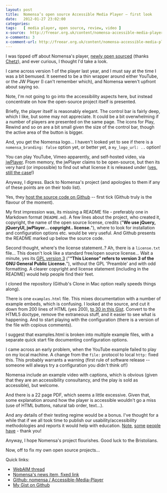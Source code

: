 ```yaml
---
layout: post
title:  Nomensa’s open source Accessible Media Player – first look
date:   2012-01-27 23:02:00
categories:
tags:   [ media player, open source, review, video ]
x-source:  http://freear.org.uk/content/nomensa-accessible-media-player
x-comments: 3
x-comment-url: http://freear.org.uk/content/nomensa-accessible-media-player#comment-85
---
```




I was tipped off about Nomensa's player, [newly open sourced][newly] (thanks [Chetz][]),
and ever curious, I thought I'd take a look.

I came across version 1 of the player last year, and I must say at the time I was a bit bemused.
It seemed to be a thin wrapper around either YouTube, or the JW Player (I can't remember which), and Nomensa weren't upfront about saying so.

Note, I'm not going to go into the accessibility aspects here, but instead concentrate on how the open-source project itself is presented.

Briefly, the player itself is reasonably elegant. The control bar is fairly deep, which I like, but some may not appreciate.
It could be a bit overwhelming if a number of players are presented on the same page.
The icons for Play, Rewind and so on are a bit small given the size of the control bar, though the active area of the button is bigger.

And, you get the Nomensa logo... I haven't looked yet to see if there is a
`nomensa_branding: false` option yet, or better yet, a `my_logo_url: ..` option!

You can play YouTube, Vimeo apparently, and self-hosted video, via [jwPlayer][].
From memory, the jwPlayer claims to be open-source, but then its very hard (or impossible) to find out what license it is released under ([yes, still the case][yes]!)

Anyway, I digress. Back to Nomensa's project (and apologies to them if any of these points are on their todo list).

Yes, they [host the source code on Github][host] -- first tick (Github truly is the flavour of the moment).

My first impression was, its missing a README file - preferably one in Markdown format (`README.md`).
A few lines about the project, who created it, copyright, the name of the open source license,
credits ("__We use jQuery, jQueryUI, jwPlayer... copyright.. license.__"), where
to look for installation and configuration options etc. would be very useful.
And Github presents the README marked up below the source code.

Second thought, where's the license statement..? Ah, there is a `license.txt` file...
This doesn't look like a standard free/open source license...
Wait a minute, yes its [GPL version 3][gpl] ("__“This License” refers to version 3 of the GNU General Public License.__"), without the GPL 'Preamble' and with odd formatting. A clearer copyright and license statement (including in the README) would help people find their feet.

I cloned the repository (Github's Clone in Mac option really speeds things along).

There is one `examples.html` file. This mixes documentation with a number of example embeds, which is confusing.
I looked at the source, and cut it down from 200 lines of HTML (yes 200), [to 30 in this Gist][to 30].
Convert to the HTML5 doctype, remove the extraneous stuff, and it easier to see what is happening.
And to start playing with the configuration (there is a version of the file with copious comments).

I suggest that examples.html is broken into multiple example files, with a separate quick start file documenting configuration options.

I came across an early problem, when the YouTube example failed to play on my local machine.
A change from the `file:` protocol to local `http:` fixed this.
This probably warrants a warning (first rule of software release -- someone will always try a configuration you didn't think of!)

Nomensa include an example video with captions, which is obvious (given that they are an accessibility consultancy, and the play is sold as accessible), but welcome.

And there is a 22 page PDF, which seems a little excessive.
Given that, some explanation around how the player is accessible wouldn't go a miss (use of HTML buttons, natural tab order, text...).

And any details of their testing regime would be a bonus.
I've thought for a while that if we all took time to publish our usability/accessibility methodologies and reports it would help with education.
[Note][], [some][] [people][] [have][] - thank you!

Anyway, I hope Nomensa's project flourishes. Good luck to the Bristolians.

Now, off to fix my own open source projects...

Quick links:

* [WebAIM thread][newly]
* [Nomensa's news item, fixed link][news]
* [Github: nomensa / Accessible-Media-Player][host]
* [My Gist on Github][to 30]



[Chetz]: http://iet.open.ac.uk/people/c.colwell "Dr Chetz Colwell"
[newly]: http://webaim.org/discussion/mail_thread?thread=5117
[jwPlayer]: http://www.longtailvideo.com/players/jw-flv-player/
[yes]: http://developer.longtailvideo.com/trac/
[host]: https://github.com/nomensa/Accessible-Media-Player
[gpl]: http://www.gnu.org/licenses/gpl.html
[to 30]: https://gist.github.com/1691067

[Note]: http://moodle.org/mod/forum/discuss.php?d=191331 "Moodle forums"
[some]: http://accessibility.oit.ncsu.edu/reports/moodle-2-1/ "Report, NC State University 2011"
[people]: http://docs.moodle.org/dev/Moodle_Accessibility_Specification "Open University report, 2006!"
[have]: http://www.cannect.org/testing-moodle.html "Cannect report, 2009"

[news]: http://www.nomensa.com/about/news-items/nomensas-accessible-media-player-20-now-free-download
